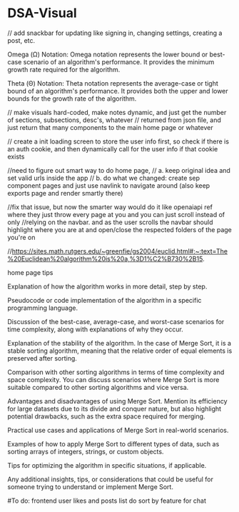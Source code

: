 # DSA-Visual

// add snackbar for updating like signing in, changing settings, creating a post, etc.

Omega (Ω) Notation:
Omega notation represents the lower bound or best-case scenario of an algorithm's performance. It provides the minimum growth rate required for the algorithm.

Theta (Θ) Notation:
Theta notation represents the average-case or tight bound of an algorithm's performance. It provides both the upper and lower bounds for the growth rate of the algorithm.

// make visuals hard-coded, make notes dynamic, and just get the number of sections, subsections, desc's, whatever
//          returned from json file, and just return that many components to the main home page or whatever


// create a init loading screen to store the user info first, so check if there is an auth cookie, and then dynamically call for the user info if that cookie exists

//need to figure out smart way to do home page,
// a. keep original idea and set valid urls inside the app
// b. do what we changed: create sep component pages and just use navlink to navigate around (also keep exports page and render smartly there)

//fix that issue, but now the smarter way would do it like openaiapi ref where they just throw every page at you and you can just scroll instead of only
//relying on the navbar. and as the user scrolls the navbar should highlight where you are at and open/close the respected folders of the page you're on


//https://sites.math.rutgers.edu/~greenfie/gs2004/euclid.html#:~:text=The%20Euclidean%20algorithm%20is%20a,%3D1%C2%B730%2B15.


home page tips

Explanation of how the algorithm works in more detail, step by step.

Pseudocode or code implementation of the algorithm in a specific programming language.

Discussion of the best-case, average-case, and worst-case scenarios for time complexity, along with explanations of why they occur.

Explanation of the stability of the algorithm. In the case of Merge Sort, it is a stable sorting algorithm, meaning that the relative order of equal elements is preserved after sorting.

Comparison with other sorting algorithms in terms of time complexity and space complexity. You can discuss scenarios where Merge Sort is more suitable compared to other sorting algorithms and vice versa.

Advantages and disadvantages of using Merge Sort. Mention its efficiency for large datasets due to its divide and conquer nature, but also highlight potential drawbacks, such as the extra space required for merging.

Practical use cases and applications of Merge Sort in real-world scenarios.

Examples of how to apply Merge Sort to different types of data, such as sorting arrays of integers, strings, or custom objects.

Tips for optimizing the algorithm in specific situations, if applicable.

Any additional insights, tips, or considerations that could be useful for someone trying to understand or implement Merge Sort.

#To do:
frontend user likes and posts list
do sort by feature for chat